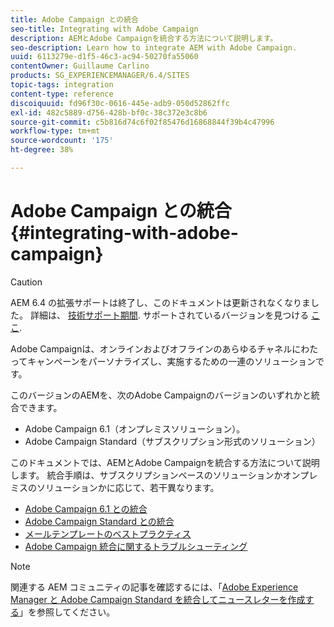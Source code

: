 ```yaml
---
title: Adobe Campaign との統合
seo-title: Integrating with Adobe Campaign
description: AEMとAdobe Campaignを統合する方法について説明します。
seo-description: Learn how to integrate AEM with Adobe Campaign.
uuid: 6113279e-d1f5-46c3-ac94-50270fa55060
contentOwner: Guillaume Carlino
products: SG_EXPERIENCEMANAGER/6.4/SITES
topic-tags: integration
content-type: reference
discoiquuid: fd96f30c-0616-445e-adb9-050d52862ffc
exl-id: 482c5889-d756-428b-bf0c-38c372e3c8b6
source-git-commit: c5b816d74c6f02f85476d16868844f39b4c47996
workflow-type: tm+mt
source-wordcount: '175'
ht-degree: 38%

---
```


# Adobe Campaign との統合{#integrating-with-adobe-campaign}

>[!CAUTION]
>
>AEM 6.4 の拡張サポートは終了し、このドキュメントは更新されなくなりました。 詳細は、 [技術サポート期間](https://helpx.adobe.com/jp/support/programs/eol-matrix.html). サポートされているバージョンを見つける [ここ](https://experienceleague.adobe.com/docs/?lang=ja).

Adobe Campaignは、オンラインおよびオフラインのあらゆるチャネルにわたってキャンペーンをパーソナライズし、実施するための一連のソリューションです。

このバージョンのAEMを、次のAdobe Campaignのバージョンのいずれかと統合できます。

* Adobe Campaign 6.1（オンプレミスソリューション）。
* Adobe Campaign Standard（サブスクリプション形式のソリューション）

このドキュメントでは、AEMとAdobe Campaignを統合する方法について説明します。 統合手順は、サブスクリプションベースのソリューションかオンプレミスのソリューションかに応じて、若干異なります。

* [Adobe Campaign 6.1 との統合](/help/sites-administering/campaignonpremise.md)
* [Adobe Campaign Standard との統合](/help/sites-administering/campaignstandard.md)
* [メールテンプレートのベストプラクティス](/help/sites-administering/best-practices-for-email-templates.md)
* [Adobe Campaign 統合に関するトラブルシューティング](/help/sites-administering/troubleshooting-campaignintegration.md)

>[!NOTE]
>
>関連する AEM コミュニティの記事を確認するには、「[Adobe Experience Manager と Adobe Campaign Standard を統合してニュースレターを作成する](https://experienceleague.adobe.com/docs/experience-manager-learn/getting-started-wknd-tutorial-develop/overview.html?lang=ja&amp;CID=RedirectAEMCommunityKautuk)」を参照してください。
